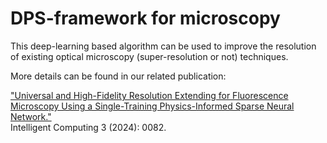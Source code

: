 # DPS-framework for microscopy
This deep-learning based algorithm can be used to improve the resolution of existing optical microscopy (super-resolution or not) techniques.

More details can be found in our related publication:

["Universal and High-Fidelity Resolution Extending for Fluorescence Microscopy Using a Single-Training Physics-Informed Sparse Neural Network." ](https://[spj.science.org/doi/full/10.34133/icomputing.0082])<br>Intelligent Computing 3 (2024): 0082.

